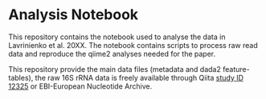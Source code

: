 # Analysis Notebook

This repository contains the notebook used to analyse the data in Lavrinienko et al. 20XX. The notebook contains scripts to process raw read data and reproduce the qiime2 analyses needed for the paper.

This repository provide the main data files (metadata and dada2 feature-tables), the raw 16S rRNA data is freely available through Qiita [study ID 12325](https://qiita.ucsd.edu/study/description/12325) or EBI-European Nucleotide Archive.
